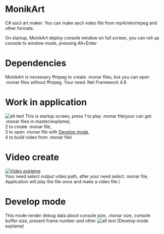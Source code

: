 # MonikArt
C# ascii art maker.
You can make ascii video file from mp4/mkv/mpeg and other formats.

On startup, MonikArt deploy console window on full screen, you can roll up console to window mode, pressing Alt+Enter

# Dependencies
MonikArt is necessary ffmpeg to create .monar files, but you can open .monar files without ffmpeg.
Your need .Net Framework 4.8

# Work in application
![alt text](https://i.imgur.com/qwiYRpR.png)
This is startup screen, press 1 to play .monar file(your can get .monar files in master/explame),\
2 to create .monar file,\
3 to open .monar file with [Develop mode](README.md/#Develop-mode),\
4 to build video from .monar file\
# Video create
[![Video explame](https://img.youtube.com/vi/4ay6OjdYFGU/0.jpg)](https://www.youtube.com/watch?v=4ay6OjdYFGU)\
Your need select output video path, after your need select .monar file,\
Аpplication will play the file once and make a video file.\
# Develop mode
This mode render debug data about console size, .monar size, console buffer size, present frame number and other
![alt text](https://i.imgur.com/7fcsvQO.png)
(Develop mode explame)
